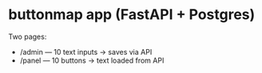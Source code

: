 # buttonmap app (FastAPI + Postgres)

Two pages:
- /admin — 10 text inputs → saves via API
- /panel — 10 buttons → text loaded from API
